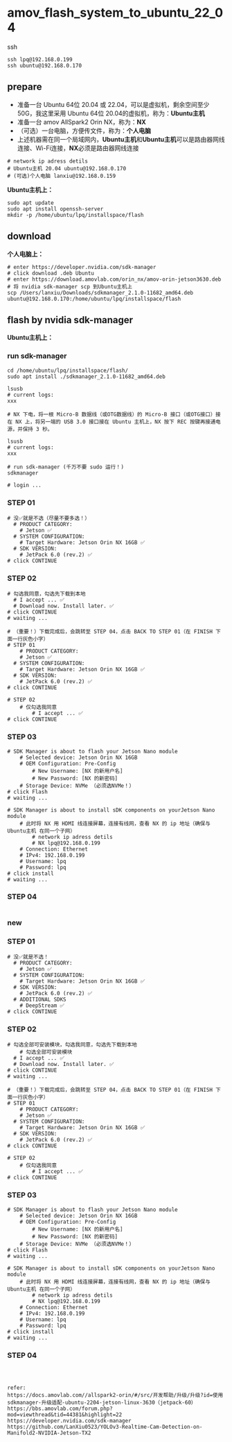 # amov_flash_system_to_ubuntu_22_04

ssh

```
ssh lpq@192.168.0.199
ssh ubuntu@192.168.0.170
```

## prepare

- 准备一台 Ubuntu 64位 20.04 或 22.04，可以是虚拟机，剩余空间至少50G，我这里采用 Ubuntu 64位 20.04的虚拟机，称为：**Ubuntu主机**
- 准备一台 amov AllSpark2 Orin NX，称为：**NX**
- （可选）一台电脑，方便传文件，称为：**个人电脑**
- 上述机器需在同一个局域网内，**Ubuntu主机**和**Ubuntu主机**可以是路由器网线连接、Wi-Fi连接，**NX**必须是路由器网线连接

```
# network ip adress detils
# Ubuntu主机 20.04 ubuntu@192.168.0.170
# (可选)个人电脑 lanxiu@192.168.0.159
```

**Ubuntu主机上：**

```
sudo apt update
sudo apt install openssh-server
mkdir -p /home/ubuntu/lpq/installspace/flash
```

## download

**个人电脑上：**

```
# enter https://developer.nvidia.com/sdk-manager
# click download .deb Ubuntu 
# enter https://download.amovlab.com/orin_nx/amov-orin-jetson3630.deb
# 将 nvidia sdk-manager scp 到Ubuntu主机上
scp /Users/lanxiu/Downloads/sdkmanager_2.1.0-11682_amd64.deb ubuntu@192.168.0.170:/home/ubuntu/lpq/installspace/flash
```

## flash by nvidia sdk-manager

**Ubuntu主机上：**

### run sdk-manager

```
cd /home/ubuntu/lpq/installspace/flash/
sudo apt install ./sdkmanager_2.1.0-11682_amd64.deb

lsusb
# current logs:
xxx

# NX 下电，将一根 Micro-B 数据线（或OTG数据线）的 Micro-B 接口（或OTG接口）接在 NX 上，将另一端的 USB 3.0 接口接在 Ubuntu 主机上，NX 按下 REC 按键再接通电源，并保持 3 秒。

lsusb
# current logs:
xxx

# run sdk-manager (千万不要 sudo 运行！)
sdkmanager

# login ...
```

### STEP 01

```
# 没✅就是不选（尽量不要多选！）
  # PRODUCT CATEGORY: 
  	# Jetson ✅
  # SYSTEM CONFIGURATION: 
  	# Target Hardware: Jetson Orin NX 16GB ✅
  # SDK VERSION:
  	# JetPack 6.0 (rev.2) ✅
# click CONTINUE
```

### STEP 02

```
# 勾选我同意，勾选先下载到本地
  # I accept ... ✅
  # Download now. Install later. ✅
# click CONTINUE
# waiting ...

# （重要！）下载完成后，会跳转至 STEP 04，点击 BACK TO STEP 01（在 FINISH 下面一行灰色小字）
# STEP 01
	# PRODUCT CATEGORY: 
  	# Jetson ✅
  # SYSTEM CONFIGURATION: 
  	# Target Hardware: Jetson Orin NX 16GB ✅
  # SDK VERSION:
  	# JetPack 6.0 (rev.2) ✅
# click CONTINUE

# STEP 02
	# 仅勾选我同意
		# I accept ... ✅
# click CONTINUE
```

### STEP 03

```
# SDK Manager is about to flash your Jetson Nano module
	# Selected device: Jetson Orin NX 16GB
	# OEM Configuration: Pre-Config
		# New Username: [NX 的新用户名]
		# New Password: [NX 的新密码]
	# Storage Device: NVMe （必须选NVMe！）
# click Flash
# waiting ...

# SDK Manager is about to install sDK components on yourJetson Nano module
	# 此时将 NX 用 HDMI 线连接屏幕，连接有线网，查看 NX 的 ip 地址（确保与 Ubuntu主机 在同一个子网）
		# network ip adress detils
		# NX lpq@192.168.0.199
	# Connection: Ethernet
	# IPv4: 192.168.0.199
	# Username: lpq
	# Password: lpq
# click install
# waiting ...
```

### STEP 04

```
```









### new

### STEP 01

```
# 没✅就是不选！
  # PRODUCT CATEGORY: 
  	# Jetson ✅
  # SYSTEM CONFIGURATION: 
  	# Target Hardware: Jetson Orin NX 16GB ✅
  # SDK VERSION:
  	# JetPack 6.0 (rev.2) ✅
  # ADDITIONAL SDKS
  	# DeepStream ✅
# click CONTINUE
```

### STEP 02

```
# 勾选全部可安装模块，勾选我同意，勾选先下载到本地
	# 勾选全部可安装模块
  # I accept ... ✅
  # Download now. Install later. ✅
# click CONTINUE
# waiting ...

# （重要！）下载完成后，会跳转至 STEP 04，点击 BACK TO STEP 01（在 FINISH 下面一行灰色小字）
# STEP 01
	# PRODUCT CATEGORY: 
  	# Jetson ✅
  # SYSTEM CONFIGURATION: 
  	# Target Hardware: Jetson Orin NX 16GB ✅
  # SDK VERSION:
  	# JetPack 6.0 (rev.2) ✅
# click CONTINUE

# STEP 02
	# 仅勾选我同意
		# I accept ... ✅
# click CONTINUE
```

### STEP 03

```
# SDK Manager is about to flash your Jetson Nano module
	# Selected device: Jetson Orin NX 16GB
	# OEM Configuration: Pre-Config
		# New Username: [NX 的新用户名]
		# New Password: [NX 的新密码]
	# Storage Device: NVMe （必须选NVMe！）
# click Flash
# waiting ...

# SDK Manager is about to install sDK components on yourJetson Nano module
	# 此时将 NX 用 HDMI 线连接屏幕，连接有线网，查看 NX 的 ip 地址（确保与 Ubuntu主机 在同一个子网）
		# network ip adress detils
		# NX lpq@192.168.0.199
	# Connection: Ethernet
	# IPv4: 192.168.0.199
	# Username: lpq
	# Password: lpq
# click install
# waiting ...
```

### STEP 04

```

```







```


refer: 
https://docs.amovlab.com//allspark2-orin/#/src/开发帮助/升级/升级?id=使用sdkmanager-升级适配-ubuntu-2204-jetson-linux-3630（jetpack-60）
https://bbs.amovlab.com/forum.php?mod=viewthread&tid=44381&highlight=22
https://developer.nvidia.com/sdk-manager
https://github.com/LanXiu0523/YOLOv3-Realtime-Cam-Detection-on-Manifold2-NVIDIA-Jetson-TX2
```



